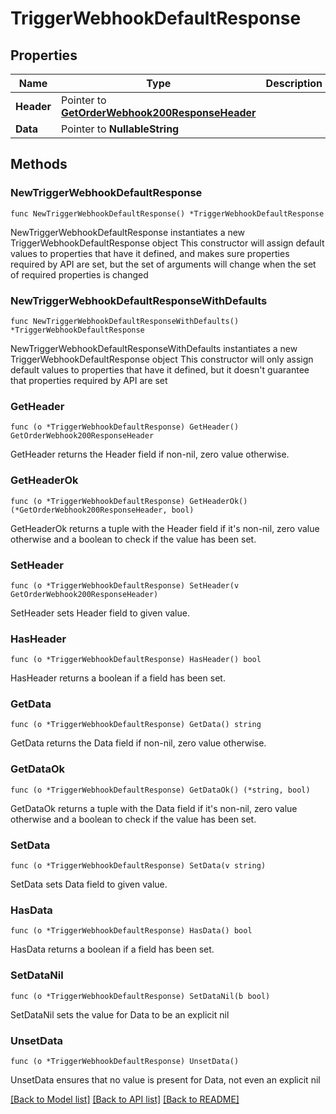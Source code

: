 # TriggerWebhookDefaultResponse

## Properties

Name | Type | Description | Notes
------------ | ------------- | ------------- | -------------
**Header** | Pointer to [**GetOrderWebhook200ResponseHeader**](GetOrderWebhook200ResponseHeader.md) |  | [optional] 
**Data** | Pointer to **NullableString** |  | [optional] 

## Methods

### NewTriggerWebhookDefaultResponse

`func NewTriggerWebhookDefaultResponse() *TriggerWebhookDefaultResponse`

NewTriggerWebhookDefaultResponse instantiates a new TriggerWebhookDefaultResponse object
This constructor will assign default values to properties that have it defined,
and makes sure properties required by API are set, but the set of arguments
will change when the set of required properties is changed

### NewTriggerWebhookDefaultResponseWithDefaults

`func NewTriggerWebhookDefaultResponseWithDefaults() *TriggerWebhookDefaultResponse`

NewTriggerWebhookDefaultResponseWithDefaults instantiates a new TriggerWebhookDefaultResponse object
This constructor will only assign default values to properties that have it defined,
but it doesn't guarantee that properties required by API are set

### GetHeader

`func (o *TriggerWebhookDefaultResponse) GetHeader() GetOrderWebhook200ResponseHeader`

GetHeader returns the Header field if non-nil, zero value otherwise.

### GetHeaderOk

`func (o *TriggerWebhookDefaultResponse) GetHeaderOk() (*GetOrderWebhook200ResponseHeader, bool)`

GetHeaderOk returns a tuple with the Header field if it's non-nil, zero value otherwise
and a boolean to check if the value has been set.

### SetHeader

`func (o *TriggerWebhookDefaultResponse) SetHeader(v GetOrderWebhook200ResponseHeader)`

SetHeader sets Header field to given value.

### HasHeader

`func (o *TriggerWebhookDefaultResponse) HasHeader() bool`

HasHeader returns a boolean if a field has been set.

### GetData

`func (o *TriggerWebhookDefaultResponse) GetData() string`

GetData returns the Data field if non-nil, zero value otherwise.

### GetDataOk

`func (o *TriggerWebhookDefaultResponse) GetDataOk() (*string, bool)`

GetDataOk returns a tuple with the Data field if it's non-nil, zero value otherwise
and a boolean to check if the value has been set.

### SetData

`func (o *TriggerWebhookDefaultResponse) SetData(v string)`

SetData sets Data field to given value.

### HasData

`func (o *TriggerWebhookDefaultResponse) HasData() bool`

HasData returns a boolean if a field has been set.

### SetDataNil

`func (o *TriggerWebhookDefaultResponse) SetDataNil(b bool)`

 SetDataNil sets the value for Data to be an explicit nil

### UnsetData
`func (o *TriggerWebhookDefaultResponse) UnsetData()`

UnsetData ensures that no value is present for Data, not even an explicit nil

[[Back to Model list]](../README.md#documentation-for-models) [[Back to API list]](../README.md#documentation-for-api-endpoints) [[Back to README]](../README.md)



